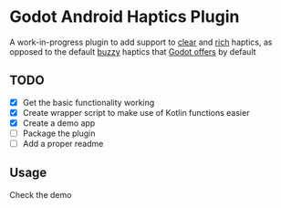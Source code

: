 # Godot Android Haptics Plugin
A work-in-progress plugin to add support to [clear](https://developer.android.com/develop/ui/views/haptics/haptics-principles#clear_haptics) and [rich](https://developer.android.com/develop/ui/views/haptics/haptics-principles#rich_haptics) haptics, as opposed to the default [buzzy](https://developer.android.com/develop/ui/views/haptics/haptics-principles#buzzy_haptics) haptics that [Godot offers](https://docs.godotengine.org/en/stable/classes/class_input.html#class-input-method-vibrate-handheld) by default

## TODO
- [x] Get the basic functionality working
- [x] Create wrapper script to make use of Kotlin functions easier
- [x] Create a demo app
- [ ] Package the plugin
- [ ] Add a proper readme

## Usage
Check the demo
